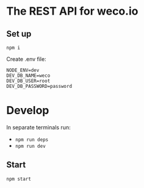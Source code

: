 # The REST API for weco.io

## Set up

```
npm i
```

Create .env file:

```
NODE_ENV=dev
DEV_DB_NAME=weco
DEV_DB_USER=root
DEV_DB_PASSWORD=password
```

# Develop

In separate terminals run:

- `npm run deps`
- `npm run dev`

## Start

```
npm start
```
